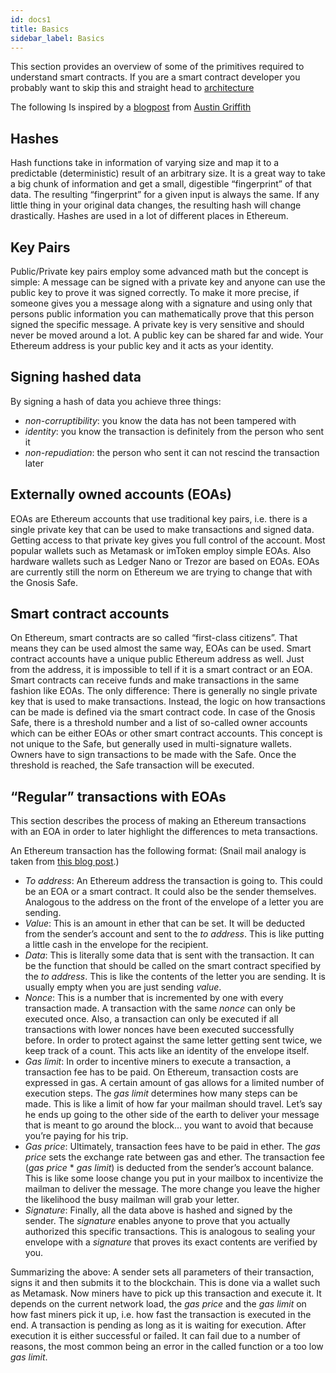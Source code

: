 ```yaml
---
id: docs1
title: Basics
sidebar_label: Basics
---
```


This section provides an overview of some of the primitives required to understand smart contracts.
If you are a smart contract developer you probably want to skip this and straight head to [architecture](./architecture.html)

The following Is inspired by a [blogpost](https://medium.com/@austin_48503/ethereum-meta-transactions-90ccf0859e84) from [Austin Griffith](https://twitter.com/austingriffith)

## Hashes
Hash functions take in information of varying size and map it to a predictable (deterministic) result of an arbitrary size. It is a great way to take a big chunk of information and get a small, digestible “fingerprint” of that data. The resulting “fingerprint” for a given input is always the same. If any little thing in your original data changes, the resulting hash will change drastically. Hashes are used in a lot of different places in Ethereum.

## Key Pairs
Public/Private key pairs employ some advanced math but the concept is simple: A message can be signed with a private key and anyone can use the public key to prove it was signed correctly. To make it more precise, if someone gives you a message along with a signature and using only that persons public information you can mathematically prove that this person signed the specific message. A private key is very sensitive and should never be moved around a lot. A public key can be shared far and wide. Your Ethereum address is your public key and it acts as your identity. 

## Signing hashed data
By signing a hash of data you achieve three things:

- *non-corruptibility*: you know the data has not been tampered with
- *identity*: you know the transaction is definitely from the person who sent it
- *non-repudiation*: the person who sent it can not rescind the transaction later

## Externally owned accounts (EOAs)
EOAs are Ethereum accounts that use traditional key pairs, i.e. there is a single private key that can be used to make transactions and signed data. Getting access to that private key gives you full control of the account. Most popular wallets such as Metamask or imToken employ simple EOAs. Also hardware wallets such as Ledger Nano or Trezor are based on EOAs. EOAs are currently still the norm on Ethereum we are trying to change that with the Gnosis Safe.

## Smart contract accounts
On Ethereum, smart contracts are so called “first-class citizens”. That means they can be used almost the same way, EOAs can be used. Smart contract accounts have a unique public Ethereum address as well. Just from the address, it is impossible to tell if it is a smart contract or an EOA. Smart contracts can receive funds and make transactions in the same fashion like EOAs.
The only difference: There is generally no single private key that is used to make transactions. Instead, the logic on how transactions can be made is defined via the smart contract code. In case of the Gnosis Safe, there is a threshold number and a list of so-called owner accounts which can be either EOAs or other smart contract accounts. This concept is not unique to the Safe, but generally used in multi-signature wallets. Owners have to sign transactions to be made with the Safe. Once the threshold is reached, the Safe transaction will be executed.

## “Regular” transactions with EOAs
This section describes the process of making an Ethereum transactions with an EOA in order to later highlight the differences to meta transactions.

An Ethereum transaction has the following format:
(Snail mail analogy is taken from [this blog post](https://medium.com/@austin_48503/ethereum-meta-transactions-90ccf0859e84).)

- *To address*: An Ethereum address the transaction is going to. This could be an EOA or a smart contract. It could also be the sender themselves. Analogous to the address on the front of the envelope of a letter you are sending.
- *Value*: This is an amount in ether that can be set. It will be deducted from the sender’s account and sent to the *to address*. This is like putting a little cash in the envelope for the recipient.
- *Data*: This is literally some data that is sent with the transaction. It can be the function that should be called on the smart contract specified by the *to address*. This is like the contents of the letter you are sending. It is usually empty when you are just sending *value*.
- *Nonce*: This is a number that is incremented by one with every transaction made. A transaction with the same *nonce* can only be executed once. Also, a transaction can only be executed if all transactions with lower nonces have been executed successfully before. In order to protect against the same letter getting sent twice, we keep track of a count. This acts like an identity of the envelope itself.
- *Gas limit*: In order to incentive miners to execute a transaction, a transaction fee has to be paid. On Ethereum, transaction costs are expressed in gas. A certain amount of gas allows for a limited number of execution steps. The *gas limit* determines how many steps can be made. This is like a limit of how far your mailman should travel. Let’s say he ends up going to the other side of the earth to deliver your message that is meant to go around the block… you want to avoid that because you’re paying for his trip.
- *Gas price*: Ultimately, transaction fees have to be paid in ether. The *gas price* sets the exchange rate between gas and ether. The transaction fee (*gas price* * *gas limit*) is deducted from the sender’s account balance. This is like some loose change you put in your mailbox to incentivize the mailman to deliver the message. The more change you leave the higher the likelihood the busy mailman will grab your letter.
- *Signature*: Finally, all the data above is hashed and signed by the sender. The *signature* enables anyone to prove that you actually authorized this specific transactions. This is analogous to sealing your envelope with a *signature* that proves its exact contents are verified by you.

Summarizing the above: A sender sets all parameters of their transaction, signs it and then submits it to the blockchain. This is done via a wallet such as Metamask. Now miners have to pick up this transaction and execute it. It depends on the current network load, the *gas price* and the *gas limit* on how fast miners pick it up, i.e. how fast the transaction is executed in the end. A transaction is pending as long as it is waiting for execution. After execution it is either successful or failed. It can fail due to a number of reasons, the most common being an error in the called function or a too low *gas limit*.
